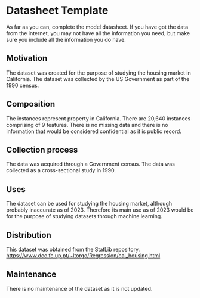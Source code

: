 # Datasheet Template

As far as you can, complete the model datasheet. If you have got the data from the internet, you may not have all the information you need, but make sure you include all the information you do have. 

## Motivation

The dataset was created for the purpose of studying the housing market in California. The dataset was collected by the US Government as part of the 1990 census. 
 
## Composition

The instances represent property in California. There are 20,640 instances comprising of 9 features. There is no missing data and there is no information that would be considered confidential as it is public record. 

## Collection process

The data was acquired through a Government census. The data was collected as a cross-sectional study in 1990.


## Uses

The dataset can be used for studying the housing market, although probably inaccurate as of 2023. Therefore its main use as of 2023 would be for the purpose of studying datasets through machine learning.

## Distribution

This dataset was obtained from the StatLib repository.
https://www.dcc.fc.up.pt/~ltorgo/Regression/cal_housing.html

## Maintenance

There is no maintenance of the dataset as it is not updated.

